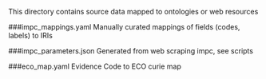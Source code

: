 This directory contains source data mapped to ontologies or web resources

###impc_mappings.yaml
Manually curated mappings of fields (codes, labels) to IRIs

###impc_parameters.json
Generated from web scraping impc, see scripts

###eco_map.yaml
Evidence Code to ECO curie map
